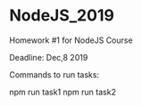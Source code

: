 # NodeJS_2019

Homework #1 for NodeJS Course

Deadline: Dec,8 2019

Commands to run tasks:

npm run task1
npm run task2